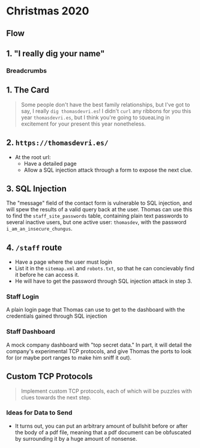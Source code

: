 # Christmas 2020

## Flow

## 1. "I really dig your name"

### Breadcrumbs

## 1. The Card

> Some people don't have the best family relationships, but I've got to say, I really `dig thomasdevri.es`!
> I didn't `curl` any ribbons for you this year `thomasdevri.es`, but I think
> you're going to `SQ`uea`L`ing in excitement for your present this year
> nonetheless.

## 2. `https://thomasdevri.es/`

- At the root url:
  - Have a detailed page
  - Allow a SQL injection attack through a form to expose the next clue.

## 3. SQL Injection

The "message" field of the contact form is vulnerable to SQL injection,
and will spew the results of a valid query back at the user. Thomas can
use this to find the `staff_site_passwords` table, containing plain
text passwords to several inactive users, but one active user: `thomasdev`,
with the password `i_am_an_insecure_chungus`.

## 4. `/staff` route

- Have a page where the user must login
- List it in the `sitemap.xml` and `robots.txt`, so that he can concievably
  find it before he can access it.
- He will have to get the password through SQL injection attack in step 3.

### Staff Login

A plain login page that Thomas can use to get to the dashboard with the
credentials gained through SQL injection

### Staff Dashboard

A mock company dashboard with "top secret data." In part, it will detail the
company's experimental TCP protocols, and give Thomas the ports to look for
(or maybe port ranges to make him sniff it out).

## Custom TCP Protocols

> Implement custom TCP protocols, each of which will be puzzles with clues
> towards the next step.

### Ideas for Data to Send

- It turns out, you can put an arbitrary amount of bullshit before or after
  the body of a pdf file, meaning that a pdf document can be obfuscated
  by surrounding it by a huge amount of nonsense.
